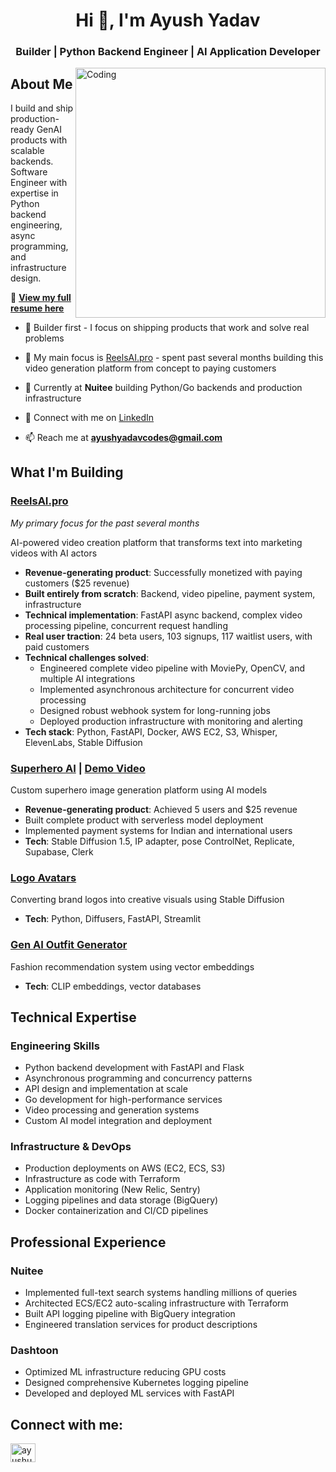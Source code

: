 <h1 align="center">Hi 👋, I'm Ayush Yadav</h1>
<h3 align="center">Builder | Python Backend Engineer | AI Application Developer</h3>
<img align="right" alt="Coding" width="400" src="https://cdn.dribbble.com/users/1124806/screenshots/4876982/ezgif.com-optimize.gif">

## About Me
I build and ship production-ready GenAI products with scalable backends. Software Engineer with expertise in Python backend engineering, async programming, and infrastructure design.

📄 **[View my full resume here](https://drive.google.com/file/d/1HvAzCIy_CgqiVdOOeWS_p3EFJ8w-fb9n)**

- 🔨 Builder first - I focus on shipping products that work and solve real problems
  
- 🔭 My main focus is [ReelsAI.pro](https://reelsai.pro) - spent past several months building this video generation platform from concept to paying customers
  
- 💼 Currently at **Nuitee** building Python/Go backends and production infrastructure

- 📝 Connect with me on [LinkedIn](https://linkedin.com/in/ayushunleashed)

- 📫 Reach me at **ayushyadavcodes@gmail.com**

## What I'm Building

### [ReelsAI.pro](https://reelsai.pro)
*My primary focus for the past several months*

AI-powered video creation platform that transforms text into marketing videos with AI actors
- **Revenue-generating product**: Successfully monetized with paying customers ($25 revenue)
- **Built entirely from scratch**: Backend, video pipeline, payment system, infrastructure
- **Technical implementation**: FastAPI async backend, complex video processing pipeline, concurrent request handling
- **Real user traction**: 24 beta users, 103 signups, 117 waitlist users, with paid customers
- **Technical challenges solved**: 
  - Engineered complete video pipeline with MoviePy, OpenCV, and multiple AI integrations
  - Implemented asynchronous architecture for concurrent video processing
  - Designed robust webhook system for long-running jobs
  - Deployed production infrastructure with monitoring and alerting
- **Tech stack**: Python, FastAPI, Docker, AWS EC2, S3, Whisper, ElevenLabs, Stable Diffusion

### [Superhero AI](https://github.com/AyushUnleashed/superhero-ai)  | [Demo Video]([https://youtu.be/1Pk3JBxMvLg?si=mp1Yee5Gsil4rFxi])
Custom superhero image generation platform using AI models
- **Revenue-generating product**: Achieved 5 users and $25 revenue
- Built complete product with serverless model deployment
- Implemented payment systems for Indian and international users
- **Tech**: Stable Diffusion 1.5, IP adapter, pose ControlNet, Replicate, Supabase, Clerk

### [Logo Avatars](https://github.com/AyushUnleashed/logo-avatars-pipeline)
Converting brand logos into creative visuals using Stable Diffusion
- **Tech**: Python, Diffusers, FastAPI, Streamlit

### [Gen AI Outfit Generator](https://github.com/AyushUnleashed/flipkart-grid-5)
Fashion recommendation system using vector embeddings
- **Tech**: CLIP embeddings, vector databases

## Technical Expertise

### Engineering Skills
- Python backend development with FastAPI and Flask
- Asynchronous programming and concurrency patterns
- API design and implementation at scale
- Go development for high-performance services
- Video processing and generation systems
- Custom AI model integration and deployment

### Infrastructure & DevOps
- Production deployments on AWS (EC2, ECS, S3)
- Infrastructure as code with Terraform
- Application monitoring (New Relic, Sentry)
- Logging pipelines and data storage (BigQuery)
- Docker containerization and CI/CD pipelines

## Professional Experience

### Nuitee
- Implemented full-text search systems handling millions of queries
- Architected ECS/EC2 auto-scaling infrastructure with Terraform
- Built API logging pipeline with BigQuery integration
- Engineered translation services for product descriptions

### Dashtoon
- Optimized ML infrastructure reducing GPU costs
- Designed comprehensive Kubernetes logging pipeline
- Developed and deployed ML services with FastAPI

## Connect with me:
<p align="left">
<a href="https://linkedin.com/in/ayushunleashed" target="blank"><img align="center" src="https://raw.githubusercontent.com/rahuldkjain/github-profile-readme-generator/master/src/images/icons/Social/linked-in-alt.svg" alt="ayushunleashed" height="30" width="40" /></a>
</p>
